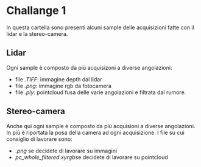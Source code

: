 # Challange 1
In questa cartella sono presenti alcuni sample delle acquisizioni fatte con il lidar e la stereo-camera.

## Lidar
Ogni sample è composto da più acquisizoni a diverse angolazioni:
 - file *.TIFF*: immagine depth dal lidar
 - file *.png*: immagine rgb da fotocamera
 - file *.ply*: pointcloud fusa delle varie angolazioni e filtrata dal rumore.

## Stereo-camera
Anche qui ogni sample è composto da più acquisioni a diverse angolazioni. In più è riportata la posa della camera ad ogni acquisizione. I file su cui consiglio di lavorare sono:

 - *.png* se decidete di lavorare su immagini
 - *pc_whole_filtered.xyrgb*se decidete di lavorare su pointcloud
